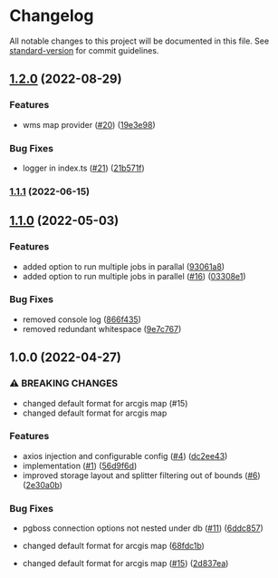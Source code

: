 # Changelog

All notable changes to this project will be documented in this file. See [standard-version](https://github.com/conventional-changelog/standard-version) for commit guidelines.

## [1.2.0](https://github.com/MapColonies/retiler/compare/v1.1.1...v1.2.0) (2022-08-29)


### Features

* wms map provider ([#20](https://github.com/MapColonies/retiler/issues/20)) ([19e3e98](https://github.com/MapColonies/retiler/commit/19e3e98cc1cb23df8c84f70c2b46fbbbb6e2a5e9))


### Bug Fixes

* logger in index.ts ([#21](https://github.com/MapColonies/retiler/issues/21)) ([21b571f](https://github.com/MapColonies/retiler/commit/21b571f295ed9e592c335901e42a4a5c7791c3ea))

### [1.1.1](https://github.com/MapColonies/retiler/compare/v1.1.0...v1.1.1) (2022-06-15)

## [1.1.0](https://github.com/MapColonies/retiler/compare/v1.0.0...v1.1.0) (2022-05-03)


### Features

* added option to run multiple jobs in parallal ([93061a8](https://github.com/MapColonies/retiler/commit/93061a88643eea04fde48b7aa31ed7e824957bb7))
* added option to run multiple jobs in parallel ([#16](https://github.com/MapColonies/retiler/issues/16)) ([03308e1](https://github.com/MapColonies/retiler/commit/03308e14f383b40dc51250ef22a208047c68722e))


### Bug Fixes

* removed console log ([866f435](https://github.com/MapColonies/retiler/commit/866f435eca8ed717b36b49159a8a9bbf9a0af11e))
* removed redundant whitespace ([9e7c767](https://github.com/MapColonies/retiler/commit/9e7c7674be8d840bc295439fcce8a648a27a096a))

## 1.0.0 (2022-04-27)


### ⚠ BREAKING CHANGES

* changed default format for arcgis map (#15)
* changed default format for arcgis map

### Features

* axios injection and configurable config ([#4](https://github.com/MapColonies/retiler/issues/4)) ([dc2ee43](https://github.com/MapColonies/retiler/commit/dc2ee43d315ab40dee2f8d69fab257d96b877153))
* implementation ([#1](https://github.com/MapColonies/retiler/issues/1)) ([56d9f6d](https://github.com/MapColonies/retiler/commit/56d9f6dd2a39580e85ba9ee82561036018302ad7))
* improved storage layout and splitter filtering out of bounds ([#6](https://github.com/MapColonies/retiler/issues/6)) ([2e30a0b](https://github.com/MapColonies/retiler/commit/2e30a0b8d999e49bc629e2e477760d6bb97acce2))


### Bug Fixes

* pgboss connection options not nested under db ([#11](https://github.com/MapColonies/retiler/issues/11)) ([6ddc857](https://github.com/MapColonies/retiler/commit/6ddc85760254a50c13d1e160c7fde7284e0fdbe6))


* changed default format for arcgis map ([68fdc1b](https://github.com/MapColonies/retiler/commit/68fdc1b0a7bbcf9e2b180b309437d021f5581a59))
* changed default format for arcgis map ([#15](https://github.com/MapColonies/retiler/issues/15)) ([2d837ea](https://github.com/MapColonies/retiler/commit/2d837eac1c738c083d84f154a416eaa5acc1020e))
